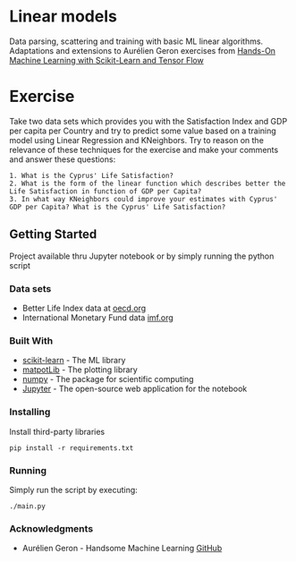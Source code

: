 # Linear models

Data parsing, scattering and training with basic ML linear algorithms. Adaptations and extensions to 
Aurélien Geron exercises from [Hands-On Machine Learning with Scikit-Learn and Tensor Flow](https://www.amazon.com/Hands-Machine-Learning-Scikit-Learn-TensorFlow/dp/1491962291) 

# Exercise

Take two data sets which provides you with the Satisfaction Index and GDP per capita per Country and try to predict some 
value based on a training model using Linear Regression and KNeighbors. Try to reason on the relevance of these techniques 
for the exercise and make your comments and answer these questions:

    1. What is the Cyprus' Life Satisfaction?
    2. What is the form of the linear function which describes better the Life Satisfaction in function of GDP per Capita?
    3. In what way KNeighbors could improve your estimates with Cyprus' GDP per Capita? What is the Cyprus' Life Satisfaction?
   

## Getting Started

Project available thru Jupyter notebook or by simply running the python script

### Data sets

* Better Life Index data at [oecd.org](https://stats.oecd.org/index.aspx?DataSetCode=BLI)
* International Monetary Fund data [imf.org](http://goo.gl/j1MSKe) 

### Built With

* [scikit-learn](http://scikit-learn.org/stable/) - The ML library
* [matpotLib](https://matplotlib.org/) - The plotting library
* [numpy](https://www.numpy.org/) - The package for scientific computing
* [Jupyter](https://jupyter.org/) - The open-source web application for the notebook

### Installing

Install third-party libraries

```
pip install -r requirements.txt
```

### Running

Simply run the script by executing:

```
./main.py
```

### Acknowledgments

* Aurélien Geron - Handsome Machine Learning [GitHub](https://github.com/ageron/handson-ml)

